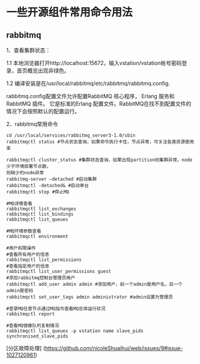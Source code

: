 # 一些开源组件常用命令用法
## rabbitmq

1、查看集群状态：

1.1 本地浏览器打开http://localhost:15672，输入vstation/vstation帐号密码登录，首页概览出现非绿色。

1.2 编译安装是在/usr/local/rabbitmq/etc/rabbitmq/rabbitmq.config.

rabbitmq.config配置文件允许配置RabbitMQ 核心程序， Erlang 服务和RabbitMQ 插件。
它是标准的Erlang 配置文件。RabbitMQ在找不到配置文件的情况下会按照默认的配置运行。

2、rabbitmq常用命令
```
cd /usr/local/services/rabbitmq_server3-1.0/sbin 
rabbitmqctl status #节点状态查询，如果命令执行卡住，节点异常，可关注各类资源使用率

rabbitmqctl cluster_status #集群状态查询，如果出现partition则集群异常，node少于环境部署节点数，
则缺少的node异常
rabbitmq-server –detached #启动集群
rabbitmqctl -detached& #启动单台
rabbitmqctl stop #停止MQ

#MQ详情查看
rabbitmqctl list_exchanges
rabbitmqctl list_bindings
rabbitmqctl list_queues

#MQ环境参数查看
rabbitmqctl environment

#用户权限操作
#查看所有用户的信息
rabbitmqctl list_permissions
#查看指定用户的信息
rabbitmqctl list_user_permissions guest
#添加rabbitmq控制台管理员用户
rabbitmqctl add_user admin admin #添加用户，前一个admin是用户名，后一个admin是密码
rabbitmqctl set_user_tags admin administrator #admin设置为管理员

#登录MQ任意节点通过MQ指令查看MQ总体运行状况
rabbitmqctl report

#查看MQ镜像队列复制情况
rabbitmqctl list_queues -p vstation name slave_pids synchronised_slave_pids
```
[分区故障处理] (https://github.com/nicoleShuaihui/web/issues/9#issue-1027120961)

